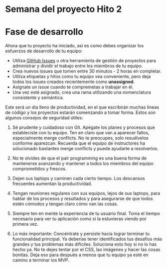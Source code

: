 ﻿# Semana del proyecto Hito 2

# Fase de desarrollo

Ahora que tu proyecto ha iniciado, así es como debes organizar los esfuerzos de desarrollo de tu equipo:

* Utiliza [GitHub Issues](https://guides.github.com/features/issues/) u otra herramienta de gestión de proyectos para administrar y dividir el trabajo entre los miembros de tu equipo.
* Crea nuevos issues que tomen entre 30 minutos - 2 horas en completar.
* Utiliza etiquetas y hitos como tu equipo vea conveniente, pero deja todos los issues creados recientemente como **unassigned**.
* Asígnate un issue cuando te compremetas a trabajar en él.
* Una vez esté asignado, crea una rama utilizando una nomenclatura consistente y semántica.

Este será un dia lleno de productividad, en el que escribirán muchas líneas de código y los proyectos estarán comenzando a tomar forma. Estos son algunos consejos de seguridad útiles:

1. Sé prudente y cuidadoso con Git. Apégate los planes y procesos que estableciste con tu equipo. Ten en claro que van a aparecer fallos, especialmente merge conflicts. No te preocupes, solo resuélvelos conforme aparezcan. Recuerda que el equipo de instructores ha solucionado bastantes merge conflicts y puede ayudarte a resolverlos.

1. No te olvides de que el pair programming es una buena forma de mantenerse avanzando y mantener a todos los miembros del equipo comprometidos y frescos.

1. Dejen sus laptops y caminen cada cierto tiempo.  Los descansos frecuentes aumentan la productividad.

1. Tengan reuniones regulares con sus equipos, lejos de sus laptops, para hablar de los procesos y resultados y para asegurarse de que todos estén cómodos y tengan claro cómo van las cosas.

1. Siempre ten en mente la experiencia de tu usuario final. Toma el tiempo necesario para ver tu aplicación como si la estuvieras viendo por primera vez.

1. Lo más importante: Concéntrate y persiste hacia lograr terminar tu funcionalidad principal. Ya deberías tener identificados tus desafíos más grandes y tus problemas más difíciles. Soluciona esto hoy si no lo has hecho ya. No te dejes tentar por el CSS, las imágenes y hacer las cosas bonitas. Deja eso para después a menos que tu equipo ya esté en camino a terminar los MVP.
